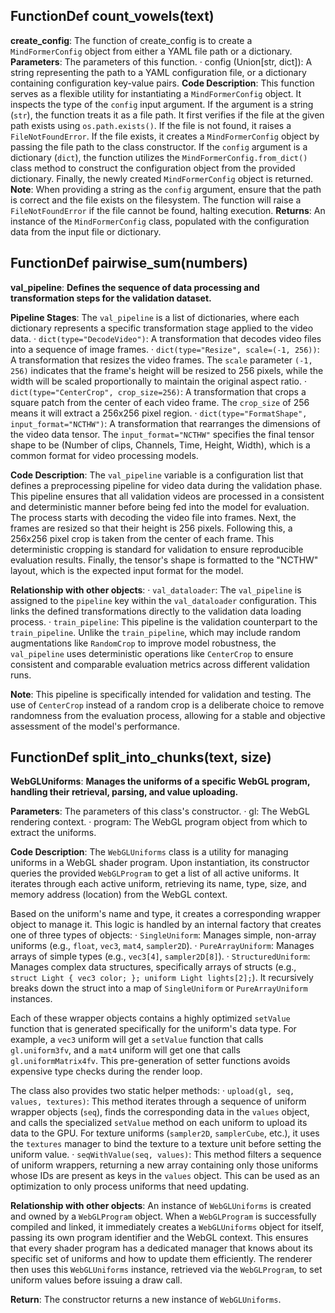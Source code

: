 ## FunctionDef count_vowels(text)
**create_config**: The function of create_config is to create a `MindFormerConfig` object from either a YAML file path or a dictionary.
**Parameters**: The parameters of this function.
· config (Union[str, dict]): A string representing the path to a YAML configuration file, or a dictionary containing configuration key-value pairs.
**Code Description**: This function serves as a flexible utility for instantiating a `MindFormerConfig` object. It inspects the type of the `config` input argument. If the argument is a string (`str`), the function treats it as a file path. It first verifies if the file at the given path exists using `os.path.exists()`. If the file is not found, it raises a `FileNotFoundError`. If the file exists, it creates a `MindFormerConfig` object by passing the file path to the class constructor. If the `config` argument is a dictionary (`dict`), the function utilizes the `MindFormerConfig.from_dict()` class method to construct the configuration object from the provided dictionary. Finally, the newly created `MindFormerConfig` object is returned.
**Note**: When providing a string as the `config` argument, ensure that the path is correct and the file exists on the filesystem. The function will raise a `FileNotFoundError` if the file cannot be found, halting execution.
**Returns**: An instance of the `MindFormerConfig` class, populated with the configuration data from the input file or dictionary.
## FunctionDef pairwise_sum(numbers)
**val_pipeline**: **Defines the sequence of data processing and transformation steps for the validation dataset.**

**Pipeline Stages**: The `val_pipeline` is a list of dictionaries, where each dictionary represents a specific transformation stage applied to the video data.
· `dict(type="DecodeVideo")`: A transformation that decodes video files into a sequence of image frames.
· `dict(type="Resize", scale=(-1, 256))`: A transformation that resizes the video frames. The `scale` parameter `(-1, 256)` indicates that the frame's height will be resized to 256 pixels, while the width will be scaled proportionally to maintain the original aspect ratio.
· `dict(type="CenterCrop", crop_size=256)`: A transformation that crops a square patch from the center of each video frame. The `crop_size` of 256 means it will extract a 256x256 pixel region.
· `dict(type="FormatShape", input_format="NCTHW")`: A transformation that rearranges the dimensions of the video data tensor. The `input_format="NCTHW"` specifies the final tensor shape to be (Number of clips, Channels, Time, Height, Width), which is a common format for video processing models.

**Code Description**: The `val_pipeline` variable is a configuration list that defines a preprocessing pipeline for video data during the validation phase. This pipeline ensures that all validation videos are processed in a consistent and deterministic manner before being fed into the model for evaluation. The process starts with decoding the video file into frames. Next, the frames are resized so that their height is 256 pixels. Following this, a 256x256 pixel crop is taken from the center of each frame. This deterministic cropping is standard for validation to ensure reproducible evaluation results. Finally, the tensor's shape is formatted to the "NCTHW" layout, which is the expected input format for the model.

**Relationship with other objects**:
· `val_dataloader`: The `val_pipeline` is assigned to the `pipeline` key within the `val_dataloader` configuration. This links the defined transformations directly to the validation data loading process.
· `train_pipeline`: This pipeline is the validation counterpart to the `train_pipeline`. Unlike the `train_pipeline`, which may include random augmentations like `RandomCrop` to improve model robustness, the `val_pipeline` uses deterministic operations like `CenterCrop` to ensure consistent and comparable evaluation metrics across different validation runs.

**Note**: This pipeline is specifically intended for validation and testing. The use of `CenterCrop` instead of a random crop is a deliberate choice to remove randomness from the evaluation process, allowing for a stable and objective assessment of the model's performance.
## FunctionDef split_into_chunks(text, size)
**WebGLUniforms**: **Manages the uniforms of a specific WebGL program, handling their retrieval, parsing, and value uploading.**

**Parameters**: The parameters of this class's constructor.
· gl: The WebGL rendering context.
· program: The WebGL program object from which to extract the uniforms.

**Code Description**: The `WebGLUniforms` class is a utility for managing uniforms in a WebGL shader program. Upon instantiation, its constructor queries the provided `WebGLProgram` to get a list of all active uniforms. It iterates through each active uniform, retrieving its name, type, size, and memory address (location) from the WebGL context.

Based on the uniform's name and type, it creates a corresponding wrapper object to manage it. This logic is handled by an internal factory that creates one of three types of objects:
· `SingleUniform`: Manages simple, non-array uniforms (e.g., `float`, `vec3`, `mat4`, `sampler2D`).
· `PureArrayUniform`: Manages arrays of simple types (e.g., `vec3[4]`, `sampler2D[8]`).
· `StructuredUniform`: Manages complex data structures, specifically arrays of structs (e.g., `struct Light { vec3 color; }; uniform Light lights[2];`). It recursively breaks down the struct into a map of `SingleUniform` or `PureArrayUniform` instances.

Each of these wrapper objects contains a highly optimized `setValue` function that is generated specifically for the uniform's data type. For example, a `vec3` uniform will get a `setValue` function that calls `gl.uniform3fv`, and a `mat4` uniform will get one that calls `gl.uniformMatrix4fv`. This pre-generation of setter functions avoids expensive type checks during the render loop.

The class also provides two static helper methods:
· `upload(gl, seq, values, textures)`: This method iterates through a sequence of uniform wrapper objects (`seq`), finds the corresponding data in the `values` object, and calls the specialized `setValue` method on each uniform to upload its data to the GPU. For texture uniforms (`sampler2D`, `samplerCube`, etc.), it uses the `textures` manager to bind the texture to a texture unit before setting the uniform value.
· `seqWithValue(seq, values)`: This method filters a sequence of uniform wrappers, returning a new array containing only those uniforms whose IDs are present as keys in the `values` object. This can be used as an optimization to only process uniforms that need updating.

**Relationship with other objects**: An instance of `WebGLUniforms` is created and owned by a `WebGLProgram` object. When a `WebGLProgram` is successfully compiled and linked, it immediately creates a `WebGLUniforms` object for itself, passing its own program identifier and the WebGL context. This ensures that every shader program has a dedicated manager that knows about its specific set of uniforms and how to update them efficiently. The renderer then uses this `WebGLUniforms` instance, retrieved via the `WebGLProgram`, to set uniform values before issuing a draw call.

**Return**: The constructor returns a new instance of `WebGLUniforms`.
